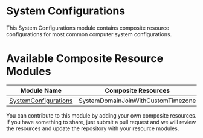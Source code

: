 # System Configurations #
This System Configurations module contains composite resource configurations for most common computer system configurations. 

# Available Composite Resource Modules #
| Module Name  | Composite Resources |
| -----------  | ------------------- |
| [SystemConfigurations](https://www.powershellgallery.com/packages/SystemConfigurations) | SystemDomainJoinWithCustomTimezone |

You can contribute to this module by adding your own composite resources. If you have something to share, just submit a pull request and we will review the resources and update the repository with your resource modules.
